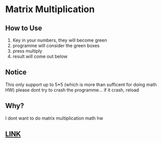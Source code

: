 # Matrix Multiplication

## How to Use

1. Key in your numbers, they will become green
1. programme will consider the green boxes
1. press multiply
1. result will come out below

## Notice

This only support up to 5*5 (which is more than sufficent for doing math HW)
please dont try to crash the programme... if it crash, reload

## Why?

I dont want to do matrix multiplication math hw

## [LINK](https://qinyuehaothomas.github.io/MatirxCalculator/)
